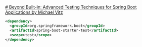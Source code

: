 
[# Beyond Built-in: Advanced Testing Techniques for Spring Boot Applications by Michael Vitz](https://youtu.be/vn9P38o03TQ?si=giK06fABqUGRzRMW)

```xml
<dependency>  
  <groupId>org.springframework.boot</groupId>  
  <artifactId>spring-boot-starter-test</artifactId>  
  <scope>test</scope>  
</dependency>
```

